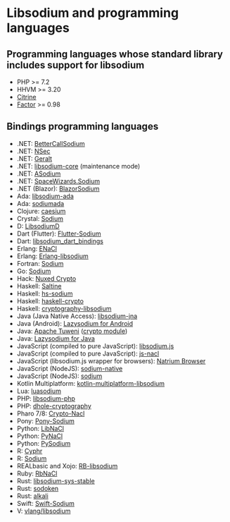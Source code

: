# Libsodium and programming languages

## Programming languages whose standard library includes support for libsodium

* PHP >= 7.2
* HHVM >= 3.20
* [Citrine](https://citrine-lang.org/)
* [Factor](https://factorcode.org/) >= 0.98

## Bindings programming languages

* .NET: [BetterCallSodium](https://github.com/BetterCallSodium/BetterCallSodium)
* .NET: [NSec](https://github.com/ektrah/nsec)
* .NET: [Geralt](https://github.com/samuel-lucas6/Geralt)
* .NET: [libsodium-core](https://github.com/tabrath/libsodium-core) (maintenance mode)
* .NET: [ASodium](https://github.com/Chewhern/ASodium)
* .NET: [SpaceWizards.Sodium](https://github.com/space-wizards/SpaceWizards.Sodium)
* .NET (Blazor): [BlazorSodium](https://github.com/Jack-Edwards/BlazorSodium)
* Ada: [libsodium-ada](https://github.com/jrmarino/libsodium-ada)
* Ada: [sodiumada](https://gitlab.com/ada23/sodiumada)
* Clojure: [caesium](https://github.com/lvh/caesium)
* Crystal: [Sodium](https://github.com/didactic-drunk/sodium.cr)
* D: [LibsodiumD](https://github.com/Geod24/libsodiumd)
* Dart (Flutter): [Flutter-Sodium](https://github.com/firstfloorsoftware/flutter_sodium)
* Dart: [libsodium_dart_bindings](https://github.com/Skycoder42/libsodium_dart_bindings)
* Erlang: [ENaCl](https://github.com/jlouis/enacl)
* Erlang: [Erlang-libsodium](https://github.com/potatosalad/erlang-libsodium)
* Fortran: [Sodium](https://github.com/freevryheid/sodium)
* Go: [Sodium](https://github.com/jamesruan/sodium)
* Hack: [Nuxed Crypto](https://github.com/nuxed/crypto)
* Haskell: [Saltine](https://github.com/tel/saltine)
* Haskell: [hs-sodium](https://github.com/k0001/hs-libsodium)
* Haskell: [haskell-crypto](https://github.com/serokell/haskell-crypto)
* Haskell: [cryptography-libsodium](https://github.com/haskell-cryptography/cryptography-libsodium-bindings)
* Java (Java Native Access):
  [libsodium-jna](https://github.com/muquit/libsodium-jna)
* Java (Android): [Lazysodium for Android](https://github.com/terl/lazysodium-android)
* Java: [Apache Tuweni](https://github.com/apache/incubator-tuweni) ([crypto module](https://github.com/apache/incubator-tuweni/tree/master/crypto/src))
* Java: [Lazysodium for Java](https://github.com/terl/lazysodium-java)
* JavaScript (compiled to pure JavaScript):
  [libsodium.js](https://github.com/jedisct1/libsodium.js)
* JavaScript (compiled to pure JavaScript):
  [js-nacl](https://github.com/tonyg/js-nacl)
* JavaScript (libsodium.js wrapper for browsers):
  [Natrium Browser](https://github.com/wilhelmmatilainen/natrium-browser)
* JavaScript (NodeJS): [sodium-native](https://github.com/mafintosh/sodium-native)
* JavaScript (NodeJS): [sodium](https://github.com/devtomio/sodium)
* Kotlin Multiplatform: [kotlin-multiplatform-libsodium](https://github.com/ionspin/kotlin-multiplatform-libsodium)
* Lua: [luasodium](https://github.com/jprjr/luasodium)
* PHP: [libsodium-php](https://github.com/jedisct1/libsodium-php)
* PHP: [dhole-cryptography](https://github.com/soatok/dhole-cryptography)
* Pharo 7/8: [Crypto-Nacl](https://github.com/objectguild/Crypto-Nacl)
* Pony: [Pony-Sodium](https://github.com/jemc/pony-sodium)
* Python: [LibNaCl](https://github.com/saltstack/libnacl)
* Python: [PyNaCl](https://github.com/pyca/pynacl)
* Python: [PySodium](https://github.com/stef/pysodium)
* R: [Cyphr](https://github.com/richfitz/cyphr)
* R: [Sodium](https://github.com/jeroenooms/sodium)
* REALbasic and Xojo: [RB-libsodium](https://github.com/charonn0/RB-libsodium)
* Ruby: [RbNaCl](https://github.com/cryptosphere/rbnacl)
* Rust: [libsodium-sys-stable](https://github.com/jedisct1/libsodium-sys-stable)
* Rust: [sodoken](https://github.com/holochain/sodoken)
* Rust: [alkali](https://github.com/tom25519/alkali)
* Swift: [Swift-Sodium](https://github.com/jedisct1/swift-sodium)
* V: [vlang/libsodium](https://github.com/vlang/libsodium)
